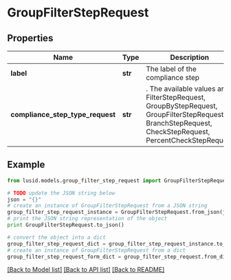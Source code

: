 # GroupFilterStepRequest


## Properties
Name | Type | Description | Notes
------------ | ------------- | ------------- | -------------
**label** | **str** | The label of the compliance step | 
**compliance_step_type_request** | **str** | . The available values are: FilterStepRequest, GroupByStepRequest, GroupFilterStepRequest, BranchStepRequest, CheckStepRequest, PercentCheckStepRequest | 

## Example

```python
from lusid.models.group_filter_step_request import GroupFilterStepRequest

# TODO update the JSON string below
json = "{}"
# create an instance of GroupFilterStepRequest from a JSON string
group_filter_step_request_instance = GroupFilterStepRequest.from_json(json)
# print the JSON string representation of the object
print GroupFilterStepRequest.to_json()

# convert the object into a dict
group_filter_step_request_dict = group_filter_step_request_instance.to_dict()
# create an instance of GroupFilterStepRequest from a dict
group_filter_step_request_form_dict = group_filter_step_request.from_dict(group_filter_step_request_dict)
```
[[Back to Model list]](../README.md#documentation-for-models) [[Back to API list]](../README.md#documentation-for-api-endpoints) [[Back to README]](../README.md)


